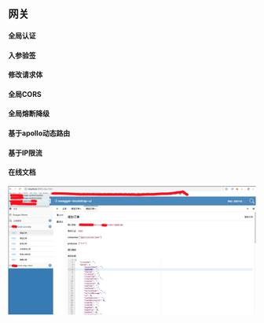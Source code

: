 ## 网关

#### 全局认证

#### 入参验签

#### 修改请求体

#### 全局CORS

#### 全局熔断降级

#### 基于apollo动态路由

#### 基于IP限流

#### 在线文档
![swagger](../docs/image/swagger.png)